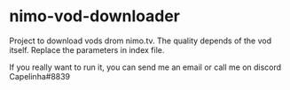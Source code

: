 # nimo-vod-downloader

Project to download vods drom nimo.tv. The quality depends of the vod itself. Replace the parameters in index file.

If you really want to run it, you can send me an email or call me on discord Capelinha#8839

